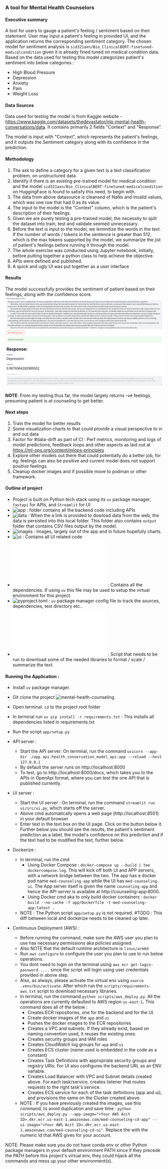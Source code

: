 ### A tool for Mental Health Counselors

#### Executive summary
A tool for users to gauge a patient's feeling / sentiment based on their statement. 
User may input a patient's feeling in provided UI, and the application returns the corresponding sentiment category.
The chosen model for sentiment analysis is `sid321axn/Bio_ClinicalBERT-finetuned-medicalcondition` given it is already fined tuned on medical condition data. Based on the data used for testing this model categorizes patient's sentiment into below categories : 
- High Blood Pressure
- Depression
- Anxiety
- Pain
- Weight Loss


#### Data Sources
Data used for testing the model is from Kaggle website - https://www.kaggle.com/datasets/thedevastator/nlp-mental-health-conversations/data. It contains primarily 2 fields "Context" and "Response". 

The model is input with "Context", which represents the patient's feelings, and it outputs the Sentiment category along with its confidence in the prediction.


#### Methodology
1. The ask to define a category for a given text is a text classification problem, on unstructured data.
2. Identify if there is an existing pre-trained model for medical condition and the model `sid321axn/Bio_ClinicalBERT-finetuned-medicalcondition` on HuggingFace is found to satisfy this need, to begin with.
3. The data from above datasource is cleansed of NaNs and invalid values, which was one row that had 0 as its value.
4. The input to the model is the "Context" column, which is the patient's description of their feelings.
5. Given we are purely testing a pre-trained model, the necessity to split the dataset into train, test and validate seemed unnecessary.
6. Before the text is input to the model, we lemmitize the words in the text. If the number of words / tokens in the sentence is greater than 512, which is the max tokens supported by the model, we summarize the jist of patient's feelings before running it through the model.
7. The whole exercise was conducted using Jupyter notebook, initially, before putting together a python class to help achieve the objective.
8. APIs were defined and published.
9. A quick and ugly UI was put together as a user interface


#### Results
The model successfully provides the sentiment of patient based on their feelings, along with the confidence score.
![UI Screenshot](images/UIScreenshot.jpg)

**NOTE**: From my testing thus far, the model largely returns -ve feelings, presuming patient is at counseling to get better.

#### Next steps
1. Train the model for better results
2. Some visualization charts to that could provide a visual perspective to in and out data
3. Factor for #data-drift as part of CI : Perf metrics, monitoring and logs of model predictions, feedback loops and other aspects as laid out at https://ml-ops.org/content/mlops-principles
4. Explore other models out there that could potentially do a better job, for eg: feelings can also be positive and current model does not support positive feelings.
5. Cleanup docker images and if possible move to podman or other framework.

#### Outline of project
- Project is built on Python tech stack using its `uv` package manager, `fastapi` for APIs, and `Streamlit` for UI
- ![app](./app/) : folder contains all the backend code including APIs
- ![data](./data/) : When the a link is provided to dowload data from the web, the data is persisted into this local folder. This folder also contains `output` folder that contains CSV files output by the model.
- ![images](./images/) : Images, largely out of the app and in future hopefully charts.
- ![ui](./ui/) : Contains all UI related code
- ![requirements.txt](requirements.txt) : Contains all the dependencies. If using `uv` this file may be used to setup the virtual environment for this project.
- ![pyproject.toml](pyproject.toml) : `uv` package manager config file to track the sources, dependencies, test directory etc..
- ![setup](setup.py) : Script that needs to be run to download some of the needed libraries to format / scale / summarize the text.


#### Running the Application :
- Install `uv` package manager.
- Git clone the project ![mental-health-counseling](.)
- Open terminal. `cd` to the project root folder
- In terminal run `uv pip install -r requirements.txt` : This installs all dependencies listed in requirements.txt
- Run the script `app/setup.py`
- API server : 
    - Start the API server: On terminal, run the command `uvicorn --app-dir ./app api.health_conversation_model_api:app --reload --host 127.0.0.1`
    - By default the server runs on http://localhost:8000
    - To test, go to http://localhost:8000/docs, which takes you to the APIs in OpenApi format, where you can test the one API that is published currently.
    
- UI server : 
    - Start the UI server : On terminal, run the command `streamlit run ui/src/ui.py`, which starts off the server.
    - Above cmd automatically opens a web page (http://localhost:8501) in your default browser
    - Enter text in the text box on the UI page. Click on the button below it. Further below you should see the results, the patient's sentiment prediction as a label, the model's confidence on this prediction and if the text had to be modified the text, further below.

- Dockerize : 
    - In terminal, run the cmd 
        - Using Docker Compose : `docker-compose up --build | tee dockercompose.log`. This will kick off both UI and APP servers, with a network bridge between the two. The app has a docker pod name `med-counseling-app` while the UI has `med-counseling-ui`. The App server itself is given the name `counseling-app` and hence the API server is available at http://counseling-app:8000.
        - Using Docker cmd aka to only build docker containers : `docker build --no-cache -f app/Dockerfile -t med-counseling-app:latest .`
    - NOTE : The Python script `app/setup.py` is not required. #TODO : This diff between local and dockerize needs to be cleaned up later.
- Continuous Deployment (AWS) : 
    - Before running the command, make sure the AWS user you plan to use has necessary permissions aka policies assigned.
    - Also NOTE that the default runtime architecture is `linux/arm64`
    - Run `aws configure` to configure the user you plan to use to run below operations.
    - You dont need to login on the terminal using `aws ecr get-login-password ....` since the script will login using user credentials provided in above step.
    - Also, as always, please activate the virtual env using `source .venv/bin/activate`. After which run the `scripts/requirements-aws.txt` script to download necessary libraries.
    - In terminal, run the command `python scripts/aws_deploy.py`. All the operations are currently defaulted to AWS region `us-east-1`. This command does all of the below : 
        - Creates ECR repositories, one for the backend and for the UI.
        - Create docker images of the `app` and `ui`
        - Pushes the docker images to the ECR repositories
        - Creates a VPC and subnets. If they already exist, based on naming convention used, it reuses the existing ones.
        - Creates security groups and IAM roles
        - Creates CloudWatch log groups for `app` and `ui`
        - Creates ECS cluster (name used is embedded in the code as a constant)
        - Creates Task Definitions with appropriate security groups and registry URIs. For UI also configures the backend URL as an ENV variable.
        - Creates Load Balancer with VPC and Subnet details created above. For each task/service, creates listener that routes requests to the right task's service.
        - Creates ECS service for each of the task definitions (app and ui), and provisions the same on the Cluster created above.
    - NOTE : If you have previously created the images, use this command, to avoid duplication and save time : `python scripts/aws_deploy.py --app-image="<Your AWS Acct ID>.dkr.ecr.us-east-1.amazonaws.com/med-counseling-cd-app" --ui-image="<Your AWS Acct ID>.dkr.ecr.us-east-1.amazonaws.com/med-counseling-cd-ui"`. Replace the <Your AWS Acct ID> with the numeric Id that AWS gives for your account.

NOTE: Please make sure you do not have conda env or other Python package managers in your default environment PATH since if they precede the PATH before this project's virtual env, they could hijack all the commands and mess up your other environment(s).
